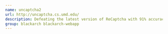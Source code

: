 ```yaml
---
name: uncaptcha2
url: http://uncaptcha.cs.umd.edu/
description: Defeating the latest version of ReCaptcha with 91% accuracy.
group: blackarch blackarch-webapp
---
```


